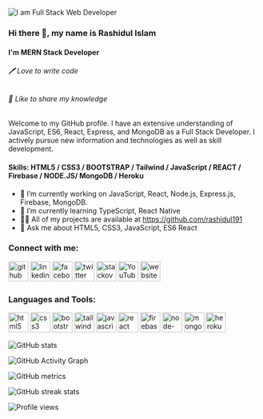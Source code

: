 ![I am Full Stack Web Developer](https://i.ibb.co/Y2t1sBz/twitter-cover.png)

### Hi there 👋, my name is Rashidul Islam
#### I'm MERN Stack Developer
###### 🖊️ Love to write code
###### 🎤 Like to share my knowledge


Welcome to my GitHub profile. I have an extensive understanding of JavaScript, ES6, React, Express, and MongoDB as a Full Stack Developer. I actively pursue new information and technologies as well as skill development.

#### Skills: HTML5 / CSS3 / BOOTSTRAP / Tailwind / JavaScript / REACT / Firebase / NODE.JS/ MongoDB / Heroku

- 🔭 I’m currently working on JavaScript, React, Node.js, Express.js, Firebase, MongoDB. 
- 🌱 I’m currently learning TypeScript, React Native 
- 👨‍💻 All of my projects are available at https://github.com/rashidul191
- 💬 Ask me about HTML5, CSS3, JavaScript, ES6 React 

### Connect with me:
[<img src='https://cdn.jsdelivr.net/npm/simple-icons@3.0.1/icons/github.svg' alt='github' height='40'>](https://github.com/rashidul191)  [<img src='https://cdn.jsdelivr.net/npm/simple-icons@3.0.1/icons/linkedin.svg' alt='linkedin' height='40'>](https://www.linkedin.com/in/rashidul191//)  [<img src='https://cdn.jsdelivr.net/npm/simple-icons@3.0.1/icons/facebook.svg' alt='facebook' height='40'>](https://www.facebook.com/rashidul191r/)  [<img src='https://cdn.jsdelivr.net/npm/simple-icons@3.0.1/icons/twitter.svg' alt='twitter' height='40'>](https://twitter.com/Rashidul191)  [<img src='https://cdn.jsdelivr.net/npm/simple-icons@3.0.1/icons/stackoverflow.svg' alt='stackoverflow' height='40'>](https://stackoverflow.com/users/13955964)  [<img src='https://cdn.jsdelivr.net/npm/simple-icons@3.0.1/icons/youtube.svg' alt='YouTube' height='40'>](https://www.youtube.com/channel/https://www.youtube.com/c/Rashidul191)  [<img src='https://cdn.jsdelivr.net/npm/simple-icons@3.0.1/icons/icloud.svg' alt='website' height='40'>](https://rashidul191.netlify.app/)

### Languages and Tools:
[<img src='https://cdn.jsdelivr.net/npm/simple-icons@3.0.1/icons/html5.svg' alt='html5' height='40'>](https://www.w3schools.com/html/)  [<img src='https://cdn.jsdelivr.net/npm/simple-icons@3.0.1/icons/css3.svg' alt='css3' height='40'>](https://www.w3schools.com/w3css/defaulT.asp)  [<img src='https://cdn.jsdelivr.net/npm/simple-icons@3.0.1/icons/bootstrap.svg' alt='bootstrap' height='40'>](https://getbootstrap.com/)  [<img src='https://cdn.jsdelivr.net/npm/simple-icons@3.0.1/icons/tailwindcss.svg' alt='tailwindcss' height='40'>](https://tailwindcss.com/)  [<img src='https://cdn.jsdelivr.net/npm/simple-icons@3.0.1/icons/javascript.svg' alt='javascript' height='40'>](https://developer.mozilla.org/en-US/docs/Web/JavaScript)  [<img src='https://cdn.jsdelivr.net/npm/simple-icons@3.0.1/icons/react.svg' alt='react' height='40'>](https://reactjs.org/)  [<img src='https://cdn.jsdelivr.net/npm/simple-icons@3.0.1/icons/firebase.svg' alt='firebase' height='40'>](https://firebase.google.com/)  [<img src='https://cdn.jsdelivr.net/npm/simple-icons@3.0.1/icons/node-dot-js.svg' alt='node-dot-js' height='40'>](https://nodejs.org/en/)  [<img src='https://cdn.jsdelivr.net/npm/simple-icons@3.0.1/icons/mongodb.svg' alt='mongodb' height='40'>](https://www.mongodb.com/)  [<img src='https://cdn.jsdelivr.net/npm/simple-icons@3.0.1/icons/heroku.svg' alt='heroku' height='40'>](https://www.heroku.com/)  



![GitHub stats](https://github-readme-stats.vercel.app/api?username=rashidul191&show_icons=true&count_private=true)  

![GitHub Activity Graph](https://activity-graph.herokuapp.com/graph?username=rashidul191)  

![GitHub metrics](https://metrics.lecoq.io/rashidul191)  

![GitHub streak stats](https://github-readme-streak-stats.herokuapp.com/?user=rashidul191)  

![Profile views](https://gpvc.arturio.dev/rashidul191)  

